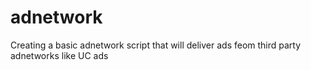 # adnetwork
Creating a basic adnetwork script that will deliver ads feom third party adnetworks like UC ads
